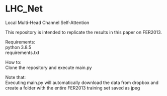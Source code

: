 # LHC_Net
Local Multi-Head Channel Self-Attention

This repository is intended to replicate the results in this paper on FER2013.

Requirements: <br />
python 3.8.5 <br />
requirements.txt

How to:<br />
Clone the repository and execute main.py


Note that:<br />
Executing main.py will automatically download the data from dropbox and create a folder with the entire FER2013 training set saved as jpeg

